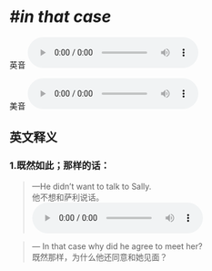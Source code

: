 # ***\#in that case*** 
英音
<audio src="./media/in that case1_AAC.aac" controls="controls"></audio>

美音
<audio src="./media/in that case2_AAC.aac" controls="controls"></audio>



  

英文释义
---
### 1.**既然如此；那样的话：**  

 > —He didn’t want to talk to Sally.  
 > 他不想和萨利说话。    
<audio src="./media/11-case.aac" controls="controls"></audio>

 > — In that case why did he agree to meet her?  
 > 既然那样，为什么他还同意和她见面？    



